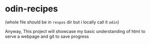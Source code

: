 # odin-recipes
(whole file should be in `respos` dir but i locally call it `odin`) 

Anyway,
This project will showcase my basic understanding of 
html to serve a webpage and git to save progress 
